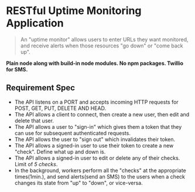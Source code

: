# RESTful Uptime Monitoring Application
> An "uptime monitor" allows users to enter URLs they want monitored, and receive alerts when those resources "go down" or "come back up".

**Plain node along with build-in node modules. No npm packages. Twillio for SMS.**

## Requirement Spec
- The API listens on a PORT and accepts incoming HTTP requests for POST, GET, PUT, DELETE AND HEAD.
- The API allows a client to connect, then create a new user, then edit and delete that user.
- The API allows a user to "sign-in" which gives them a token that they can use for subsequent authenticated requests.
- The API allows the user to "sign out" which invalidates their token.
- The API allows a signed-in user to use their token to create a new "check". Define what up and down is.
- The API allows a signed-in user to edit or delete any of their checks. Limit of *5 checks*.
- In the background, workers perform all the "checks" at the appropriate times(1min.), and send alerts(send an SMS) to the users when a check changes its state from "up" to "down", or vice-versa. 




